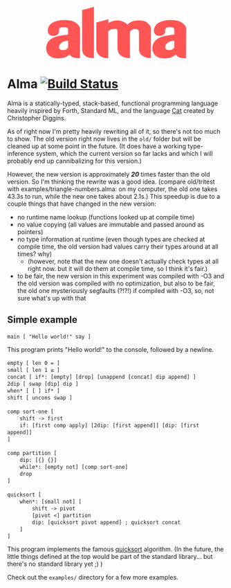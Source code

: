 <p align="center">
  <img src="almalogo.svg" title="(alma logo)" width="324" height="119" />
</p>

Alma [![Build Status](https://travis-ci.org/broomweed/alma.svg?branch=master)](https://travis-ci.org/broomweed/alma)
====

Alma is a statically-typed, stack-based, functional programming language
heavily inspired by Forth, Standard ML, and the language [Cat][cat] created
by Christopher Diggins.

As of right now I'm pretty heavily rewriting all of it, so there's not
too much to show. The old version right now lives in the `old/` folder
but will be cleaned up at some point in the future. (It does have a working
type-inference system, which the current version so far lacks and which
I will probably end up cannibalizing for this version.)

However, the new version is approximately ***20*** times faster than
the old version. So I'm thinking the rewrite was a good idea. (compare
old/tritest with examples/triangle-numbers.alma: on my computer, the
old one takes 43.3s to run, while the new one takes about 2.1s.) This
speedup is due to a couple things that have changed in the new version:

  * no runtime name lookup (functions looked up at compile time)
  * no value copying (all values are immutable and passed around as pointers)
  * no type information at runtime (even though types are checked at compile
    time, the old version had values carry their types around at all times? why)
    - (however, note that the new one doesn't actually check types at all
        right now. but it will do them at compile time, so I think it's fair.)
  * to be fair, the new version in this experiment was compiled with -O3
    and the old version was compiled with no optimization, but also to be fair,
    the old one mysteriously segfaults (?!?!) if compiled with -O3, so, not
    sure what's up with that

  [cat]: https://www.codeproject.com/articles/16247/cat-a-statically-typed-programming-language-interp

Simple example
--------------

```
main [ "Hello world!" say ]
```
This program prints "Hello world!" to the console, followed by a newline.

```
empty [ len 0 = ]
small [ len 1 ≤ ]
concat [ if*: [empty] [drop] [unappend [concat] dip append] ]
2dip [ swap [dip] dip ]
when* [ [ ] if* ]
shift [ uncons swap ]

comp sort-one [
    shift -> first
    if: [first comp apply] [2dip: [first append]] [dip: [first append]]
]

comp partition [
    dip: [{} {}]
    while*: [empty not] [comp sort-one]
    drop
]

quicksort [
    when*: [small not] [
        shift -> pivot
        [pivot <] partition
        dip: [quicksort pivot append] ; quicksort concat
    ]
]
```
This program implements the famous [quicksort](https://en.wikipedia.org/wiki/Quicksort)
algorithm.
(In the future, the little things defined at the top would be part of the standard
 library... but there's no standard library yet ;) )

Check out the `examples/` directory for a few more examples.
